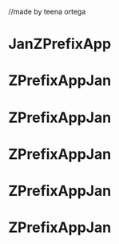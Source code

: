 //made by teena ortega
# JanZPrefixApp
# ZPrefixAppJan
# ZPrefixAppJan
# ZPrefixAppJan
# ZPrefixAppJan
# ZPrefixAppJan

